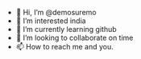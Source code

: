 - 👋 Hi, I’m @demosuremo
- 👀 I’m interested india
- 🌱 I’m currently learning github
- 💞️ I’m looking to collaborate on time
- 📫 How to reach me and you.

<!---
demosuremo/demosuremo is a ✨ special ✨ repository because its `README.md` (this file) appears on your GitHub profile.
You can click the Preview link to take a look at your changes.
--->
